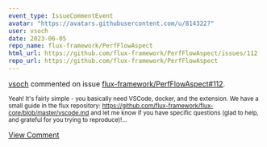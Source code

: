 ```yaml
---
event_type: IssueCommentEvent
avatar: "https://avatars.githubusercontent.com/u/814322?"
user: vsoch
date: 2023-06-05
repo_name: flux-framework/PerfFlowAspect
html_url: https://github.com/flux-framework/PerfFlowAspect/issues/112
repo_url: https://github.com/flux-framework/PerfFlowAspect
---
```


<a href='https://github.com/vsoch' target='_blank'>vsoch</a> commented on issue <a href='https://github.com/flux-framework/PerfFlowAspect/issues/112' target='_blank'>flux-framework/PerfFlowAspect#112</a>.

<small>Yeah! It's fairly simple - you basically need VSCode, docker, and the extension. We have a small guide in the flux repository: https://github.com/flux-framework/flux-core/blob/master/vscode.md and let me know if you have specific questions (glad to help, and grateful for you trying to reproduce)!...</small>

<a href='https://github.com/flux-framework/PerfFlowAspect/issues/112' target='_blank'>View Comment</a>